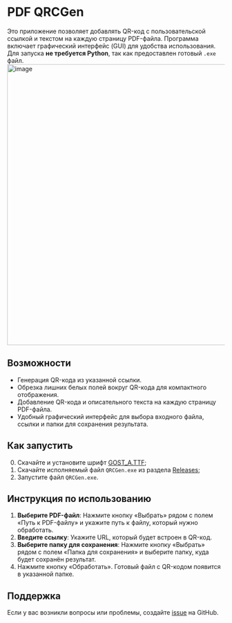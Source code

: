 # PDF QRCGen

Это приложение позволяет добавлять QR-код с пользовательской ссылкой и текстом на каждую страницу PDF-файла. Программа включает графический интерфейс (GUI) для удобства использования. Для запуска **не требуется Python**, так как предоставлен готовый `.exe` файл.
<img src="https://github.com/user-attachments/assets/6154e2c4-4b13-4c93-8021-b3d81d512903" alt="image" width="650">

## Возможности

- Генерация QR-кода из указанной ссылки.
- Обрезка лишних белых полей вокруг QR-кода для компактного отображения.
- Добавление QR-кода и описательного текста на каждую страницу PDF-файла.
- Удобный графический интерфейс для выбора входного файла, ссылки и папки для сохранения результата.

## Как запустить

0. Скачайте и установите шрифт [GOST_A.TTF](https://github.com/AniCatPro/QRCGen/blob/main/GOST_A.TTF);
1. Скачайте исполняемый файл `QRCGen.exe` из раздела [Releases](https://github.com/QRCGen/releases);
2. Запустите файл `QRCGen.exe`.

## Инструкция по использованию

1. **Выберите PDF-файл**: Нажмите кнопку «Выбрать» рядом с полем «Путь к PDF-файлу» и укажите путь к файлу, который нужно обработать.
2. **Введите ссылку**: Укажите URL, который будет встроен в QR-код.
3. **Выберите папку для сохранения**: Нажмите кнопку «Выбрать» рядом с полем «Папка для сохранения» и выберите папку, куда будет сохранён результат.
4. Нажмите кнопку «Обработать». Готовый файл с QR-кодом появится в указанной папке.

## Поддержка

Если у вас возникли вопросы или проблемы, создайте [issue](https://github.com/QRCGen/issues) на GitHub.

